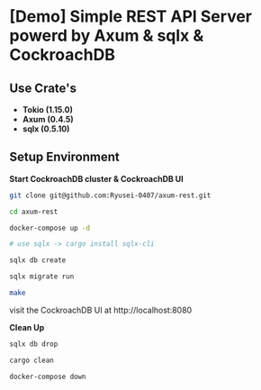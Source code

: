 # [Demo] Simple REST API Server powerd by Axum & sqlx & CockroachDB

## Use Crate's

- **Tokio (1.15.0)**
- **Axum (0.4.5)**
- **sqlx (0.5.10)**

## Setup Environment

**Start CockroachDB cluster & CockroachDB UI**

```sh
git clone git@github.com:Ryusei-0407/axum-rest.git

cd axum-rest

docker-compose up -d

# use sqlx -> cargo install sqlx-cli

sqlx db create

sqlx migrate run

make
```

visit the CockroachDB UI at http://localhost:8080

**Clean Up**

```sh
sqlx db drop

cargo clean

docker-compose down
```
